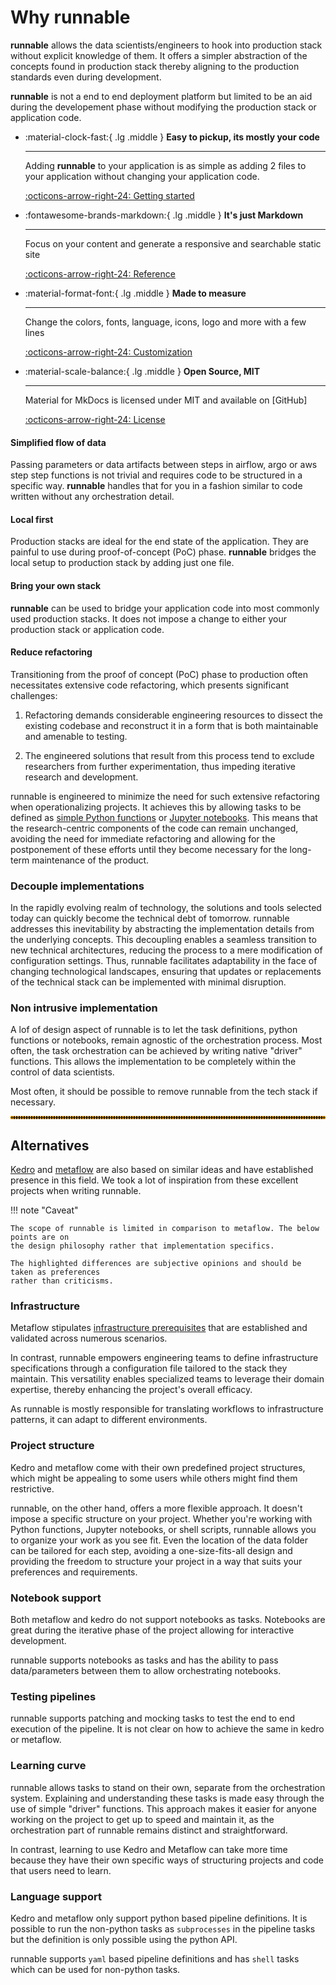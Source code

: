 # Why runnable

**runnable** allows the data scientists/engineers to hook into production stack without
explicit knowledge of them. It offers a simpler abstraction of the concepts found in
production stack thereby aligning to the production standards even during development.

**runnable** is not a end to end deployment platform but limited to be an aid during
the developement phase without modifying the production stack or application code.

<div class="grid cards" markdown>

-   :material-clock-fast:{ .lg .middle } __Easy to pickup, its mostly your code__

    ---

    Adding **runnable** to your application is as simple as adding 2 files to your
    application without changing your application code.

    [:octicons-arrow-right-24: Getting started](#)

-   :fontawesome-brands-markdown:{ .lg .middle } __It's just Markdown__

    ---

    Focus on your content and generate a responsive and searchable static site

    [:octicons-arrow-right-24: Reference](#)

-   :material-format-font:{ .lg .middle } __Made to measure__

    ---

    Change the colors, fonts, language, icons, logo and more with a few lines

    [:octicons-arrow-right-24: Customization](#)

-   :material-scale-balance:{ .lg .middle } __Open Source, MIT__

    ---

    Material for MkDocs is licensed under MIT and available on [GitHub]

    [:octicons-arrow-right-24: License](#)

</div>

#### Simplified flow of data

Passing parameters or data artifacts between steps in airflow, argo or aws step step functions
is not trivial and requires code to be structured in a specific way. **runnable** handles
that for you in a fashion similar to code written without any orchestration detail.

#### Local first

Production stacks are ideal for the end state of the application. They are painful to use
during proof-of-concept (PoC) phase. **runnable** bridges the local setup to production stack
by adding just one file.


#### Bring your own stack

**runnable** can be used to bridge your application code into most commonly used production
stacks. It does not impose a change to either your production stack or application code.


#### Reduce refactoring

Transitioning from the proof of concept (PoC) phase to production often necessitates extensive code
refactoring, which presents significant challenges:

1. Refactoring demands considerable engineering resources to dissect the existing codebase and
reconstruct it in a form that is both maintainable and amenable to testing.

2. The engineered solutions that result from this process tend to exclude researchers from further
experimentation, thus impeding iterative research and development.


runnable is engineered to minimize the need for such extensive refactoring when operationalizing
projects. It achieves this by allowing tasks to be defined as [simple Python functions](concepts/task.md/#python_functions)
or [Jupyter notebooks](concepts/task.md/#notebook). This means that the research-centric components of the code
can remain unchanged, avoiding
the need for immediate refactoring and allowing for the postponement of these efforts until they
become necessary for the long-term maintenance of the product.

### Decouple implementations

In the rapidly evolving realm of technology, the solutions and tools selected today can
quickly become the technical debt of tomorrow. runnable addresses this inevitability by
abstracting the implementation details from the underlying concepts. This decoupling
enables a seamless transition to new technical architectures, reducing the process to a
mere modification of configuration settings. Thus, runnable facilitates adaptability
in the face of changing technological landscapes, ensuring that updates or replacements
of the technical stack can be implemented with minimal disruption.

### Non intrusive implementation

A lof of design aspect of runnable is to let the task definitions, python functions or notebooks,
remain agnostic of the orchestration process. Most often, the task orchestration can be
achieved by writing native "driver" functions. This allows the implementation to be completely
within the control of data scientists.

Most often, it should be possible to remove runnable from the tech stack if necessary.

<hr style="border:2px dotted orange">

## Alternatives

[Kedro](https://github.com/kedro-org/kedro) and [metaflow](https://metaflow.org/) are also
based on similar ideas and have established presence in this field. We took a lot of
inspiration from these excellent projects when writing runnable.

!!! note "Caveat"

    The scope of runnable is limited in comparison to metaflow. The below points are on
    the design philosophy rather that implementation specifics.

    The highlighted differences are subjective opinions and should be taken as preferences
    rather than criticisms.




### Infrastructure

Metaflow stipulates [infrastructure prerequisites](https://docs.metaflow.org/getting-started/infrastructure) that are established and validated across numerous scenarios.

In contrast, runnable empowers engineering teams to define infrastructure specifications through a configuration file tailored to the stack they maintain. This versatility enables specialized teams to leverage their domain expertise, thereby enhancing the project's overall efficacy.

As runnable is mostly responsible for translating workflows to infrastructure patterns, it can
adapt to different environments.

### Project structure

Kedro and metaflow come with their own predefined project structures, which might be
appealing to some users while others might find them restrictive.

runnable, on the other hand, offers a more flexible approach. It doesn't impose a specific
structure on your project. Whether you're working with Python functions, Jupyter notebooks,
or shell scripts, runnable allows you to organize your work as you see fit. Even the location
of the data folder can be tailored for each step, avoiding a one-size-fits-all design and
providing the freedom to structure your project in a way that suits your preferences and
requirements.


### Notebook support

Both metaflow and kedro do not support notebooks as tasks. Notebooks are great during the iterative
phase of the project allowing for interactive development.

runnable supports notebooks as tasks and has the ability to pass data/parameters between them
to allow orchestrating notebooks.

### Testing pipelines

runnable supports patching and mocking tasks to test the end to end execution of the
pipeline. It is not clear on how to achieve the same in kedro or metaflow.

### Learning curve

runnable allows tasks to stand on their own, separate from the orchestration system. Explaining and
understanding these tasks is made easy through the use of simple "driver" functions. This approach
makes it easier for anyone working on the project to get up to speed and maintain it, as the
orchestration part of runnable remains distinct and straightforward.

In contrast, learning to use Kedro and Metaflow can take more time because they have their own
specific ways of structuring projects and code that users need to learn.

### Language support

Kedro and metaflow only support python based pipeline definitions. It is possible to
run the non-python tasks as ```subprocesses``` in the pipeline tasks but the definition
is only possible using the python API.

runnable supports ```yaml``` based pipeline definitions and has ```shell``` tasks which
can be used for non-python tasks.
